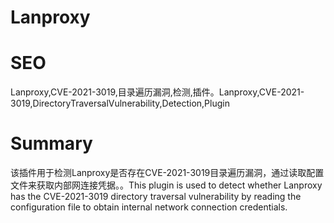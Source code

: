 # Lanproxy
# SEO
Lanproxy,CVE-2021-3019,目录遍历漏洞,检测,插件。Lanproxy,CVE-2021-3019,DirectoryTraversalVulnerability,Detection,Plugin
# Summary
该插件用于检测Lanproxy是否存在CVE-2021-3019目录遍历漏洞，通过读取配置文件来获取内部网连接凭据。。This plugin is used to detect whether Lanproxy has the CVE-2021-3019 directory traversal vulnerability by reading the configuration file to obtain internal network connection credentials.
